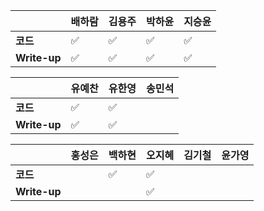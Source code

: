 |              | 배하람 | 김용주 | 박하윤 | 지승윤 |
| ------------ | ------ | ------ | ------ | ------|
| **코드**     |:white_check_mark:| :white_check_mark: | :white_check_mark:       |:white_check_mark:|
| **Write-up** |:white_check_mark:| :white_check_mark: | :white_check_mark:       |:white_check_mark:|

| 				| 유예찬 | 유한영 | 송민석 |
| ------------  | ------ | ------ | ------ |
| **코드** 	   |:white_check_mark:|:white_check_mark:| 		 |		 |
| **Write-up** |:white_check_mark:|:white_check_mark:|		  |		  |

|              | 홍성은 | 백하현 | 오지혜 | 김기철 | 윤가영 |
| ------------ | ------ | ------ | ------ | ------ | ------------ |
| **코드**     ||:white_check_mark:|  :white_check_mark:|        |        |
| **Write-up** ||| :white_check_mark: |        |        |

